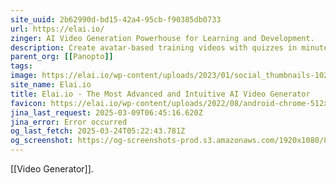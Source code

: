 ```yaml
---
site_uuid: 2b62990d-bd15-42a4-95cb-f90385db0733
url: https://elai.io/
zinger: AI Video Generation Powerhouse for Learning and Development.
description: Create avatar-based training videos with quizzes in minutes.
parent_org: [[Panopto]]
tags: 
image: https://elai.io/wp-content/uploads/2023/01/social_thumbnails-1024x502.png
site_name: Elai.io
title: Elai.io - The Most Advanced and Intuitive AI Video Generator
favicon: https://elai.io/wp-content/uploads/2022/08/android-chrome-512x512-1.png
jina_last_request: 2025-03-09T06:45:16.620Z
jina_error: Error occurred
og_last_fetch: 2025-03-24T05:22:43.781Z
og_screenshot: https://og-screenshots-prod.s3.amazonaws.com/1920x1080/80/false/911239b13ca5fe22812a6c5f2a13a0669afe8b0073b6b08af27d16c1a9f04e84.jpeg
---
```

[[Video Generator]].
